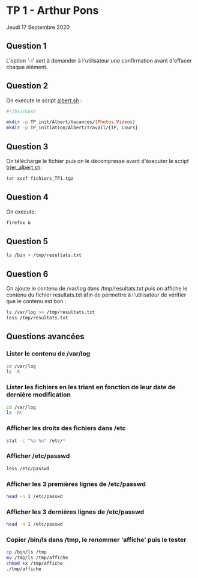# TP 1 - Arthur Pons
Jeudi 17 Septembre 2020

## Question 1
L'option '-i' sert à demander à l'utilisateur une confirmation avant d'effacer chaque élément.

## Question 2
On execute le script [albert.sh](https://github.com/unguest/dut_rt/blob/master/RTAM1105/albert.sh) : 

```bash
#!/bin/bash

mkdir -p TP_init/Albert/Vacances/{Photos,Videos}
mkdir -p TP_initiation/Albert/Travail/{TP, Cours}
```
## Question 3
On télécharge le fichier puis on le décompresse avant d'éxecuter le script [trier_albert.sh](https://github.com/unguest/dut_rt/blob/master/RTAM1105/trier_albert.sh): 

```bash
tar xvzf fichiers_TP1.tgz
```
## Question 4
On execute:

```bash
firefox &
```

## Question 5

 ```bash
 ls /bin > /tmp/resultats.txt
 ```
 
 ## Question 6
 On ajoute le contenu de /var/log dans /tmp/resultats.txt puis on affiche le contenu du fichier resultats.txt afin de permettre à l'utilisateur de vérifier que le contenu est bon :
 
 ```bash
 ls /var/log >> /tmp/resultats.txt
 less /tmp/resultats.txt
 ```
## Questions avancées

### Lister le contenu de /var/log

```bash
cd /var/log
ls -R
```

### Lister les fichiers en les triant en fonction de leur date de dernière modification

```bash
cd /var/log
ls -Rt
```
### Afficher les droits des fichiers dans /etc

```bash
stat -c "%a %n" /etc/*
```

### Afficher /etc/passwd

```bash
less /etc/passwd
```

### Afficher les 3 premières lignes de /etc/passwd

```bash
head -n 1 /etc/passwd
```

### Afficher les 3 dernières lignes de /etc/passwd

```bash
head -n 1 /etc/passwd
```

### Copier /bin/ls dans /tmp, le renommer 'affiche' puis le tester

```bash
cp /bin/ls /tmp
mv /tmp/ls /tmp/affiche
chmod +x /tmp/affiche
./tmp/affiche
```
